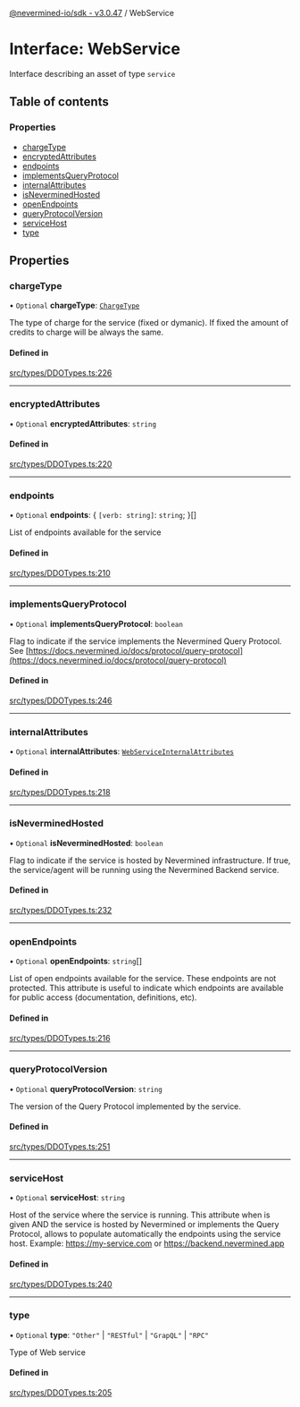 [@nevermined-io/sdk - v3.0.47](../code-reference.md) / WebService

# Interface: WebService

Interface describing an asset of type `service`

## Table of contents

### Properties

- [chargeType](WebService.md#chargetype)
- [encryptedAttributes](WebService.md#encryptedattributes)
- [endpoints](WebService.md#endpoints)
- [implementsQueryProtocol](WebService.md#implementsqueryprotocol)
- [internalAttributes](WebService.md#internalattributes)
- [isNeverminedHosted](WebService.md#isneverminedhosted)
- [openEndpoints](WebService.md#openendpoints)
- [queryProtocolVersion](WebService.md#queryprotocolversion)
- [serviceHost](WebService.md#servicehost)
- [type](WebService.md#type)

## Properties

### chargeType

• `Optional` **chargeType**: [`ChargeType`](../enums/ChargeType.md)

The type of charge for the service (fixed or dymanic).
If fixed the amount of credits to charge will be always the same.

#### Defined in

[src/types/DDOTypes.ts:226](https://github.com/nevermined-io/sdk-js/blob/9fd2122cb8a365d3b370fc0dbe1796198ecfa3b3/src/types/DDOTypes.ts#L226)

---

### encryptedAttributes

• `Optional` **encryptedAttributes**: `string`

#### Defined in

[src/types/DDOTypes.ts:220](https://github.com/nevermined-io/sdk-js/blob/9fd2122cb8a365d3b370fc0dbe1796198ecfa3b3/src/types/DDOTypes.ts#L220)

---

### endpoints

• `Optional` **endpoints**: \{ `[verb: string]`: `string`; }[]

List of endpoints available for the service

#### Defined in

[src/types/DDOTypes.ts:210](https://github.com/nevermined-io/sdk-js/blob/9fd2122cb8a365d3b370fc0dbe1796198ecfa3b3/src/types/DDOTypes.ts#L210)

---

### implementsQueryProtocol

• `Optional` **implementsQueryProtocol**: `boolean`

Flag to indicate if the service implements the Nevermined Query Protocol.
See [https://docs.nevermined.io/docs/protocol/query-protocol](https://docs.nevermined.io/docs/protocol/query-protocol)

#### Defined in

[src/types/DDOTypes.ts:246](https://github.com/nevermined-io/sdk-js/blob/9fd2122cb8a365d3b370fc0dbe1796198ecfa3b3/src/types/DDOTypes.ts#L246)

---

### internalAttributes

• `Optional` **internalAttributes**: [`WebServiceInternalAttributes`](WebServiceInternalAttributes.md)

#### Defined in

[src/types/DDOTypes.ts:218](https://github.com/nevermined-io/sdk-js/blob/9fd2122cb8a365d3b370fc0dbe1796198ecfa3b3/src/types/DDOTypes.ts#L218)

---

### isNeverminedHosted

• `Optional` **isNeverminedHosted**: `boolean`

Flag to indicate if the service is hosted by Nevermined infrastructure.
If true, the service/agent will be running using the Nevermined Backend service.

#### Defined in

[src/types/DDOTypes.ts:232](https://github.com/nevermined-io/sdk-js/blob/9fd2122cb8a365d3b370fc0dbe1796198ecfa3b3/src/types/DDOTypes.ts#L232)

---

### openEndpoints

• `Optional` **openEndpoints**: `string`[]

List of open endpoints available for the service. These endpoints are not protected.
This attribute is useful to indicate which endpoints are available for public access (documentation, definitions, etc).

#### Defined in

[src/types/DDOTypes.ts:216](https://github.com/nevermined-io/sdk-js/blob/9fd2122cb8a365d3b370fc0dbe1796198ecfa3b3/src/types/DDOTypes.ts#L216)

---

### queryProtocolVersion

• `Optional` **queryProtocolVersion**: `string`

The version of the Query Protocol implemented by the service.

#### Defined in

[src/types/DDOTypes.ts:251](https://github.com/nevermined-io/sdk-js/blob/9fd2122cb8a365d3b370fc0dbe1796198ecfa3b3/src/types/DDOTypes.ts#L251)

---

### serviceHost

• `Optional` **serviceHost**: `string`

Host of the service where the service is running.
This attribute when is given AND the service is hosted by Nevermined or implements the Query Protocol,
allows to populate automatically the endpoints using the service host.
Example: https://my-service.com or https://backend.nevermined.app

#### Defined in

[src/types/DDOTypes.ts:240](https://github.com/nevermined-io/sdk-js/blob/9fd2122cb8a365d3b370fc0dbe1796198ecfa3b3/src/types/DDOTypes.ts#L240)

---

### type

• `Optional` **type**: `"Other"` \| `"RESTful"` \| `"GrapQL"` \| `"RPC"`

Type of Web service

#### Defined in

[src/types/DDOTypes.ts:205](https://github.com/nevermined-io/sdk-js/blob/9fd2122cb8a365d3b370fc0dbe1796198ecfa3b3/src/types/DDOTypes.ts#L205)
